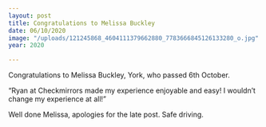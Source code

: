 ```yaml
---
layout: post
title: Congratulations to Melissa Buckley
date: 06/10/2020
image: "/uploads/121245868_4604111379662880_7783666845126133280_o.jpg"
year: 2020

---
```

Congratulations to Melissa Buckley, York, who passed 6th October.

“Ryan at Checkmirrors made my experience enjoyable and easy! I wouldn’t change my experience at all!”

Well done Melissa, apologies for the late post. Safe driving.